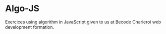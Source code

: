 # Algo-JS

Exercices using algorithm in JavaScript given to us at Becode Charleroi web development formation.
